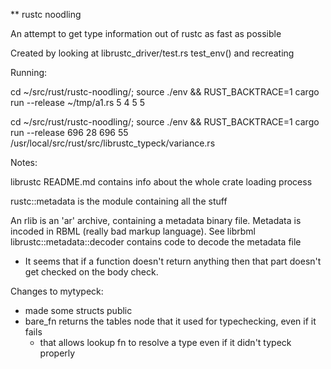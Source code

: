 ** rustc noodling

An attempt to get type information out of rustc as fast as possible

Created by looking at librustc_driver/test.rs test_env() and recreating


Running: 

cd ~/src/rust/rustc-noodling/; source ./env && RUST_BACKTRACE=1 cargo run --release ~/tmp/a1.rs 5 4 5 5


cd ~/src/rust/rustc-noodling/; source ./env && RUST_BACKTRACE=1 cargo run --release 696 28 696 55 /usr/local/src/rust/src/librustc_typeck/variance.rs 


Notes:

librustc README.md contains info about the whole crate loading process

rustc::metadata is the module containing all the stuff

An rlib is an 'ar' archive, containing a metadata binary file.
   Metadata is incoded in RBML (really bad markup language). See librbml
librustc::metadata::decoder contains code to decode the metadata file


- It seems that if a function doesn't return anything then that part doesn't get checked on the body check.





Changes to mytypeck:

 - made some structs public
 - bare_fn returns the tables node that it used for typechecking, even if it fails
   - that allows lookup fn to resolve a type even if it didn't typeck properly